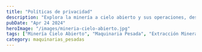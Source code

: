 ```yaml
---
title: "Políticas de privacidad"
description: "Explora la minería a cielo abierto y sus operaciones, destacando el uso de maquinaria avanzada para extraer mineral de hierro y su impacto económico y operativo"
pubDate: "Apr 24 2024"
heroImage: "/images/mineria-cielo-abierto.jpg"
tags: ["Minería Cielo Abierto", "Maquinaria Pesada", "Extracción Mineral"]
category: maquinarias_pesadas
---
```

